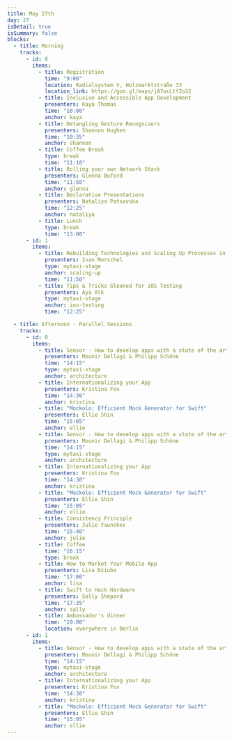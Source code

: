 ```yaml
---
title: May 27th
day: 27
isDetail: true
isSummary: false
blocks:
  - title: Morning
    tracks:
      - id: 0
        items:
          - title: Registration
            time: "9:00"
            location: Radialsystem V, Holzmarktstraße 33
            location_link: https://goo.gl/maps/jA7wcLtfZo32
          - title: Inclusive and Accessible App Development
            presenters: Kaya Thomas
            time: "10:00"
            anchor: kaya
          - title: Detangling Gesture Recognizers
            presenters: Shannon Hughes
            time: "10:35"
            anchor: shannon
          - title: Coffee Break
            type: break 
            time: "11:10"
          - title: Rolling your own Network Stack
            presenters: Glenna Buford
            time: "11:50"
            anchor: glenna
          - title: Declarative Presentations
            presenters: Nataliya Patsovska
            time: "12:25"
            anchor: nataliya
          - title: Lunch
            type: break 
            time: "13:00"
      - id: 1
        items:
          - title: Rebuilding Technologies and Scaling Up Processes in the Passenger Tribe at mytaxi
            presenters: Ivan Morschel
            type: mytaxi-stage
            anchor: scaling-up
            time: "11:50"
          - title: Tips & Tricks Gleaned for iOS Testing
            presenters: Aya Alk
            type: mytaxi-stage
            anchor: ios-testing
            time: "12:25"

  - title: Afternoon - Parallel Sessions
    tracks:
      - id: 0
        items:
          - title: Sensor - How to develop apps with a state of the art architecture (2h workshop)
            presenters: Mounir Dellagi & Philipp Schöne
            time: "14:15"
            type: mytaxi-stage
            anchor: architecture
          - title: Internationalizing your App
            presenters: Kristina Fox
            time: "14:30"
            anchor: kristina
          - title: "Mockolo: Efficient Mock Generator for Swift"
            presenters: Ellie Shin
            time: "15:05"
            anchor: ellie
          - title: Sensor - How to develop apps with a state of the art architecture (2h workshop)
            presenters: Mounir Dellagi & Philipp Schöne
            time: "14:15"
            type: mytaxi-stage
            anchor: architecture
          - title: Internationalizing your App
            presenters: Kristina Fox
            time: "14:30"
            anchor: kristina
          - title: "Mockolo: Efficient Mock Generator for Swift"
            presenters: Ellie Shin
            time: "15:05"
            anchor: ellie
          - title: Consistency Principle
            presenters: Julie Yaunches
            time: "15:40"
            anchor: julie
          - title: Coffee
            time: "16:15"
            type: break
          - title: How to Market Your Mobile App
            presenters: Lisa Dziuba
            time: "17:00"
            anchor: lisa
          - title: Swift to Hack Hardware
            presenters: Sally Shepard
            time: "17:35"
            anchor: sally
          - title: Ambassador's dinner
            time: "19:00"
            location: everywhere in Berlin
      - id: 1
        items:
          - title: Sensor - How to develop apps with a state of the art architecture (2h workshop)
            presenters: Mounir Dellagi & Philipp Schöne
            time: "14:15"
            type: mytaxi-stage
            anchor: architecture
          - title: Internationalizing your App
            presenters: Kristina Fox
            time: "14:30"
            anchor: kristina
          - title: "Mockolo: Efficient Mock Generator for Swift"
            presenters: Ellie Shin
            time: "15:05"
            anchor: ellie
---
```



